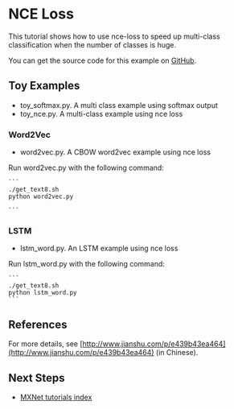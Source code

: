 # NCE Loss
This tutorial shows how to use nce-loss to speed up multi-class classification when the number of classes is huge.

You can get the source code for this example on [GitHub](https://github.com/dmlc/mxnet/tree/master/example/nce-loss).

## Toy Examples

* toy_softmax.py. A multi class example using softmax output
* toy_nce.py. A multi-class example using nce loss

### Word2Vec

* word2vec.py. A CBOW word2vec example using nce loss

Run word2vec.py with the following command:

    ```
    ./get_text8.sh
    python word2vec.py

    ```

### LSTM

* lstm_word.py. An LSTM example using nce loss

Run lstm_word.py with the  following command:

    ```
    ./get_text8.sh
    python lstm_word.py
    ```

## References

For more details, see [http://www.jianshu.com/p/e439b43ea464](http://www.jianshu.com/p/e439b43ea464) (in Chinese).

## Next Steps
* [MXNet tutorials index](http://mxnet.io/tutorials/index.html)